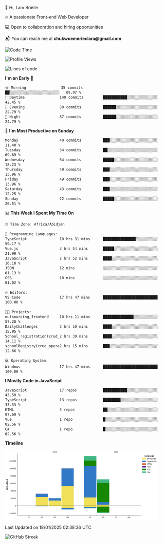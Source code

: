 <div align="left">
  <p>👋 Hi, I am Brielle</p>
  <p>🔥 A passionate Front-end Web Developer</p>
  <p>💻 Open to collaboration and hiring opportunities</p>
  <p>📬 You can reach me at <strong>chukwuemerieclara@gmail.com</strong></p>
</div>


 
 <!--START_SECTION:waka-->
![Code Time](http://img.shields.io/badge/Code%20Time-435%20hrs%2038%20mins-blue)

![Profile Views](http://img.shields.io/badge/Profile%20Views-44-blue)

![Lines of code](https://img.shields.io/badge/From%20Hello%20World%20I%27ve%20Written-260.6%20thousand%20lines%20of%20code-blue)

**I'm an Early 🐤** 

```text
🌞 Morning                35 commits          ██░░░░░░░░░░░░░░░░░░░░░░░   09.97 % 
🌆 Daytime                149 commits         ███████████░░░░░░░░░░░░░░   42.45 % 
🌃 Evening                80 commits          ██████░░░░░░░░░░░░░░░░░░░   22.79 % 
🌙 Night                  87 commits          ██████░░░░░░░░░░░░░░░░░░░   24.79 % 
```
📅 **I'm Most Productive on Sunday** 

```text
Monday                   40 commits          ███░░░░░░░░░░░░░░░░░░░░░░   11.40 % 
Tuesday                  34 commits          ██░░░░░░░░░░░░░░░░░░░░░░░   09.69 % 
Wednesday                64 commits          █████░░░░░░░░░░░░░░░░░░░░   18.23 % 
Thursday                 49 commits          ███░░░░░░░░░░░░░░░░░░░░░░   13.96 % 
Friday                   49 commits          ███░░░░░░░░░░░░░░░░░░░░░░   13.96 % 
Saturday                 43 commits          ███░░░░░░░░░░░░░░░░░░░░░░   12.25 % 
Sunday                   72 commits          █████░░░░░░░░░░░░░░░░░░░░   20.51 % 
```


📊 **This Week I Spent My Time On** 

```text
🕑︎ Time Zone: Africa/Abidjan

💬 Programming Languages: 
TypeScript               10 hrs 31 mins      ███████████████░░░░░░░░░░   59.17 % 
Vue.js                   3 hrs 54 mins       █████░░░░░░░░░░░░░░░░░░░░   21.99 % 
JavaScript               2 hrs 52 mins       ████░░░░░░░░░░░░░░░░░░░░░   16.18 % 
JSON                     12 mins             ░░░░░░░░░░░░░░░░░░░░░░░░░   01.13 % 
CSS                      10 mins             ░░░░░░░░░░░░░░░░░░░░░░░░░   01.02 % 

🔥 Editors: 
VS Code                  17 hrs 47 mins      █████████████████████████   100.00 % 

🐱‍💻 Projects: 
outsourcing_frontend     10 hrs 11 mins      ██████████████░░░░░░░░░░░   57.28 % 
DailyChallenges          2 hrs 50 mins       ████░░░░░░░░░░░░░░░░░░░░░   15.95 % 
School_registration(crud_2 hrs 30 mins       ████░░░░░░░░░░░░░░░░░░░░░   14.11 % 
schoolRegistry(crud_opera2 hrs 15 mins       ███░░░░░░░░░░░░░░░░░░░░░░   12.66 % 

💻 Operating System: 
Windows                  17 hrs 47 mins      █████████████████████████   100.00 % 
```

**I Mostly Code in JavaScript** 

```text
JavaScript               17 repos            ███████████░░░░░░░░░░░░░░   43.59 % 
TypeScript               13 repos            ████████░░░░░░░░░░░░░░░░░   33.33 % 
HTML                     3 repos             ██░░░░░░░░░░░░░░░░░░░░░░░   07.69 % 
Vue                      1 repo              █░░░░░░░░░░░░░░░░░░░░░░░░   02.56 % 
C#                       1 repo              █░░░░░░░░░░░░░░░░░░░░░░░░   02.56 % 
```



**Timeline**

![Lines of Code chart](https://raw.githubusercontent.com/Brielle28/Brielle28/main/assets/bar_graph.png)


 Last Updated on 18/01/2025 02:38:36 UTC
<!--END_SECTION:waka-->

![GitHub Streak](https://github-readme-streak-stats.herokuapp.com/?user=Brielle28)



